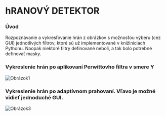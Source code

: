 # hRANOVÝ DETEKTOR

<h3> Úvod </h3>
Rozpoznávanie a vykresľovanie hrán z obrázkov s možnosťou výberu (cez GUI) jednotlivých filtrov, ktoré sú už implementované v knižiniciach Pythonu. Naopak niektoré filtry definované neboli, a tak bolo potrebné definovať masky. 


<h3> Vykreslenie hrán po aplikovaní Perwittovho filtra v smere Y </h3>

![Obrázok1](https://user-images.githubusercontent.com/60688750/236798514-8ad40adf-a37e-433c-93a8-868db3415e1f.png)

<h3> Vykreslenie hrán po adaptívnom prahovaní. Vľavo je možné vidieť jednoduché GUI. </h3>

![Obrázok3](https://user-images.githubusercontent.com/60688750/236798405-c1830e5f-ba46-4558-9c3f-83c564d9755f.png)
